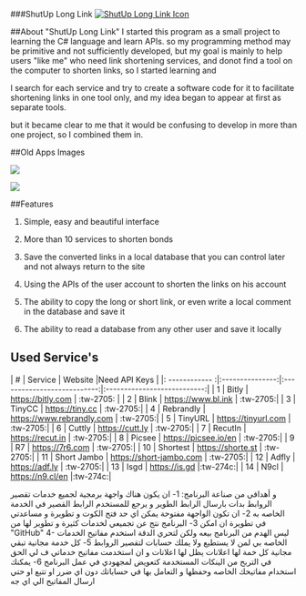 ###ShutUp Long Link
[![ShutUp Long Link Icon](https://i.imgur.com/M5WHGvI.png "ShutUp Long Link Icon")](https://i.imgur.com/M5WHGvI.png "ShutUp Long Link Icon")

##About "ShutUp Long Link"
I started this program as a small project to learning  the C# language and learn APIs.
so my programming method may be primitive and not sufficiently developed, 
but my goal is mainly to help users "like me" who need link shortening services, 
and donot find a tool on the computer to shorten links, so I started learning and 

I search for each service and try to create a software code for it to facilitate shortening links in one tool only, and my idea began to appear at first as separate tools.

but it became clear to me that it would be confusing to develop in more than one project, so I combined them in.

##Old Apps Images

[![](https://i.imgur.com/l2EIhCK.png)](https://i.imgur.com/l2EIhCK.png)

[![](https://i.imgur.com/xe39mn2.png)](https://i.imgur.com/xe39mn2.png)

##Features
1. Simple, easy and beautiful interface

2. More than 10 services to shorten bonds

3. Save the converted links in a local database that you can control later and not always return to the site

4. Using the APIs of the user account to shorten the links on his account

5. The ability to copy the long or short link, or even write a local comment in the database and save it

6. The ability to read a database from any other user and save it locally

## Used Service's 
| # | Service  | Website                          |Need API Keys |
|: ------------ :|:---------------:|:---------------------------:|:---------------------------:|
| 1 | Bitly | https://bitly.com |         :tw-2705:      |
| 2 | Blink        |   https://www.bl.ink | :tw-2705:|
| 3 | TinyCC        |    https://tiny.cc | :tw-2705:|
| 4 | Rebrandly        |    https://www.rebrandly.com | :tw-2705:|
| 5 | TinyURL        |    https://tinyurl.com | :tw-2705:|
| 6 | Cuttly        |    https://cutt.ly | :tw-2705:|
| 7 | RecutIn        |    https://recut.in | :tw-2705:|
| 8 | Picsee        |    https://picsee.io/en | :tw-2705:|
| 9 | R7        |    https://7r6.com | :tw-2705:|
| 10 | Shortest        |    https://shorte.st | :tw-2705:|
| 11 | Short Jambo        |    https://short-jambo.com | :tw-2705:|
| 12 | Adfly        |    https://adf.ly | :tw-2705:|
| 13 | Isgd        |    https://is.gd |:tw-274c:|
| 14 | N9cl        |   https://n9.cl/en |:tw-274c:|




و أهدافي من صناعة البرنامج:
1- ان يكون هناك واجهة برمجية لجميع خدمات تقصير الروابط بدات بارسال الرابط الطوير و يرجع للمستخدم الرابط القصير في الخدمة الخاصه به
2- ان تكون الواجهة مفتوحة يمكن اي حد فتح الكوت و تطويرة و مساعدتي في تطويرة ان امكن
3- البرنامج نتج عن تجميعي لخدمات كثيرة و تطوير لها من "GitHub" 
4- ليس الهدم من البرنامج بيعه ولكن لتحري الدقة استخدم مفاتيح الخدمات الخاصه بي لمن لا يستطيع ولا يملك حسابات لتقصير الروابط 
5- كل خدمة مجانية تبقي مجانية كل خمة لها اعلانات يظل لها اعلانات و ان استخدمت مفاتيح خدماتي ف لي الحق في التربح من الينكات المستخدمة كتعويض لمجهودي في عمل البرنامج
6- يمكنك استخدام مفاتيحك الخاصه وحفظها و التعامل بها في حساباتك دون اي ضرر او تتبع او حتي ارسال المفاتيح الي اي جه
